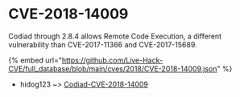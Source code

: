 # CVE-2018-14009

Codiad through 2.8.4 allows Remote Code Execution, a different vulnerability than CVE-2017-11366 and CVE-2017-15689.

{% embed url="https://github.com/Live-Hack-CVE/full_database/blob/main/cves/2018/CVE-2018-14009.json" %}


* hidog123 ~> [Codiad-CVE-2018-14009](https://www.alice-snow.ru/2018/database/cve-2018-14009/codiad-cve-2018-14009-hidog123)